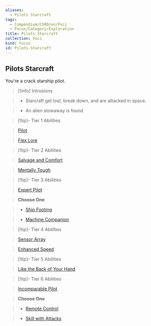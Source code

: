 ```yaml
---
aliases:
  - Pilots Starcraft
tags:
  - Compendium/CSRD/en/Foci
  - Focus/Category/Exploration
title: Pilots Starcraft
collection: Foci
kind: Focus
id: Pilots-Starcraft
---
```

## Pilots Starcraft    
You're a crack starship pilot.    
  
>[!info] Intrusions    
>- Starcraft get lost, break down, and are attacked in space.    
>- An alien stowaway is found.    
  
  
>[!tip]- Tier 1 Abilities    
> [Pilot](Pilot.md)    
> [Flex Lore](Flex-Lore.md)    
  
  
>[!tip]- Tier 2 Abilities    
> [Salvage and Comfort](Salvage-and-Comfort.md)    
> [Mentally Tough](Mentally-Tough.md)    
  
  
>[!tip]- Tier 3 Abilities    
> [Expert Pilot](Expert-Pilot.md)    
> **Choose One**    
>- [Ship Footing](Ship-Footing.md)    
>- [Machine Companion](Machine-Companion.md)    
  
  
>[!tip]- Tier 4 Abilities    
> [Sensor Array](Sensor-Array.md)    
> [Enhanced Speed](Enhanced-Speed.md)    
  
  
>[!tip]- Tier 5 Abilities    
> [Like the Back of Your Hand](Like-the-Back-of-Your-Hand.md)    
  
  
>[!tip]- Tier 6 Abilities    
> [Incomparable Pilot](Incomparable-Pilot.md)    
> **Choose One**    
>- [Remote Control](Remote-Control.md)    
>- [Skill with Attacks](Skill-With-Attacks.md)
